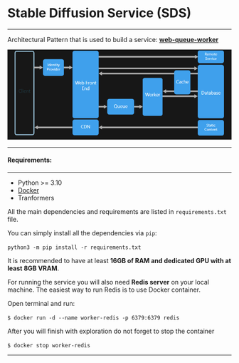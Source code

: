 # Stable Diffusion Service (SDS)

---

Architectural Pattern that is used to build a service: **[web-queue-worker](https://learn.microsoft.com/en-us/azure/architecture/guide/architecture-styles/web-queue-worker)**

![img](./src/imgs/web-queue-worker.png)

---

#### Requirements:

---
* Python >= 3.10
* [Docker](https://www.docker.com/get-started/)
* Tranformers 

All the main dependencies and requirements are listed in `requirements.txt` file.

You can simply install all the dependencies via `pip`:

`python3 -m pip install -r requirements.txt`

It is recommended to have at least **16GB of RAM and dedicated GPU with at least 8GB VRAM**. 

For running the service you will also need **Redis server** on your local machine. The easiest way to run Redis is to use Docker container. 

Open terminal and run: 

`$ docker run -d --name worker-redis -p 6379:6379 redis`

After you will finish with exploration do not forget to stop the container

`$ docker stop worker-redis`

---

